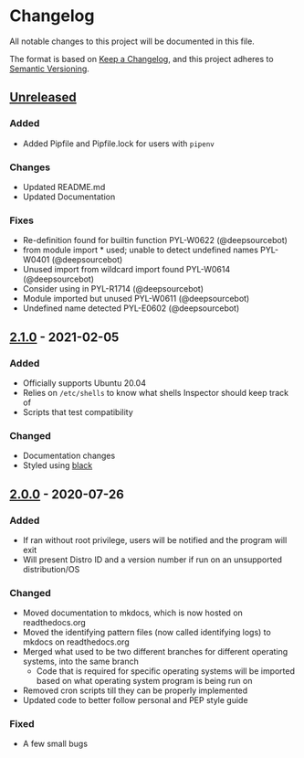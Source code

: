 # Changelog

All notable changes to this project will be documented in this file.

The format is based on [Keep a Changelog](https://keepachangelog.com/en/1.0.0/), and this project adheres to [Semantic Versioning](https://semver.org/spec/v2.0.0.html).

## [Unreleased]

### Added

- Added Pipfile and Pipfile.lock for users with `pipenv` 

### Changes

- Updated README.md
- Updated Documentation

### Fixes

- Re-definition found for builtin function PYL-W0622 (@deepsourcebot)
- from module import * used; unable to detect undefined names PYL-W0401 (@deepsourcebot)
- Unused import from wildcard import found PYL-W0614 (@deepsourcebot)
- Consider using in PYL-R1714 (@deepsourcebot)
- Module imported but unused PYL-W0611 (@deepsourcebot)
- Undefined name detected PYL-E0602 (@deepsourcebot)


## [2.1.0] - 2021-02-05

### Added

- Officially supports Ubuntu 20.04
- Relies on `/etc/shells` to know what shells Inspector should keep track of
- Scripts that test compatibility

### Changed

- Documentation changes
- Styled using [black](https://github.com/psf/black)

## [2.0.0] - 2020-07-26

### Added

- If ran without root privilege, users will be notified and the program will exit 
- Will present Distro ID and a version number if run on an unsupported distribution/OS

### Changed

- Moved documentation to mkdocs, which is now hosted on readthedocs.org
- Moved the identifying pattern files (now called identifying logs) to mkdocs on readthedocs.org
- Merged what used to be two different branches for different operating systems, into the same branch
  - Code that is required for specific operating systems will be imported based on what operating system program is being run on
- Removed cron scripts till they can be properly implemented
- Updated code to better follow personal and PEP style guide 

### Fixed

- A few small bugs

[Unreleased]: https://github.com/StrangeRanger/inspector/compare/v2.1.0...HEAD
[2.1.1]: https://github.com/StrangeRanger/inspector/releases/tag/v2.1.1
[2.1.0]: https://github.com/StrangeRanger/inspector/releases/tag/v2.1.0
[2.0.0]: https://github.com/StrangeRanger/inspector/releases/tag/v2.0.0

